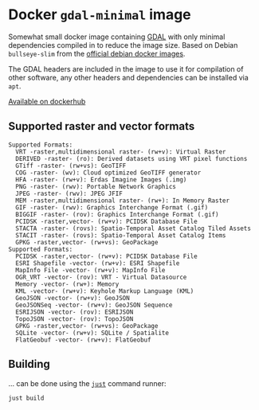 # Docker `gdal-minimal` image

Somewhat small docker image containing [GDAL](https://gdal.org/) with only minimal dependencies compiled 
in to reduce the image size. Based on Debian `bullseye-slim` from the [official debian docker images](https://hub.docker.com/_/debian/).

The GDAL headers are included in the image to use it for compilation of other software, any other 
headers and dependencies can be installed via `apt`.

[Available on dockerhub](https://hub.docker.com/r/nmandery/gdal-minimal)

## Supported raster and vector formats

```
Supported Formats:
  VRT -raster,multidimensional raster- (rw+v): Virtual Raster
  DERIVED -raster- (ro): Derived datasets using VRT pixel functions
  GTiff -raster- (rw+vs): GeoTIFF
  COG -raster- (wv): Cloud optimized GeoTIFF generator
  HFA -raster- (rw+v): Erdas Imagine Images (.img)
  PNG -raster- (rwv): Portable Network Graphics
  JPEG -raster- (rwv): JPEG JFIF
  MEM -raster,multidimensional raster- (rw+): In Memory Raster
  GIF -raster- (rwv): Graphics Interchange Format (.gif)
  BIGGIF -raster- (rov): Graphics Interchange Format (.gif)
  PCIDSK -raster,vector- (rw+v): PCIDSK Database File
  STACTA -raster- (rovs): Spatio-Temporal Asset Catalog Tiled Assets
  STACIT -raster- (rovs): Spatio-Temporal Asset Catalog Items
  GPKG -raster,vector- (rw+vs): GeoPackage
Supported Formats:
  PCIDSK -raster,vector- (rw+v): PCIDSK Database File
  ESRI Shapefile -vector- (rw+v): ESRI Shapefile
  MapInfo File -vector- (rw+v): MapInfo File
  OGR_VRT -vector- (rov): VRT - Virtual Datasource
  Memory -vector- (rw+): Memory
  KML -vector- (rw+v): Keyhole Markup Language (KML)
  GeoJSON -vector- (rw+v): GeoJSON
  GeoJSONSeq -vector- (rw+v): GeoJSON Sequence
  ESRIJSON -vector- (rov): ESRIJSON
  TopoJSON -vector- (rov): TopoJSON
  GPKG -raster,vector- (rw+vs): GeoPackage
  SQLite -vector- (rw+v): SQLite / Spatialite
  FlatGeobuf -vector- (rw+v): FlatGeobuf
```

## Building

... can be done using the [`just`](https://github.com/casey/just) command runner:


```
just build
```
